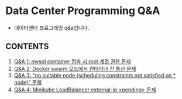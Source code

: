 # Data Center Programming Q&A

- 데이터센터 프로그래밍 q&a입니다.

## CONTENTS

1. [Q&A 1: mysql container 접속 시 root 계정 권한 문제](./1.md)
2. [Q&A 2: Docker swarm 모드에서 컨테이너 간 통신 문제](./2.md)
3. [Q&A 3: "no suitable node (scheduling constraints not satisfied on * node)" 문제](./3.md)
4. [Q&A 4: Minikube LoadBalancer external-ip \<pending> 문제](./4.md)


